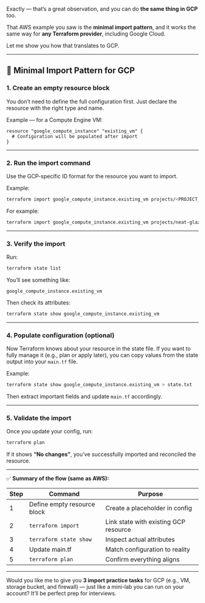 Exactly — that’s a great observation, and you can do **the same thing in GCP** too.

That AWS example you saw is the **minimal import pattern**, and it works the same way for **any Terraform provider**, including Google Cloud.

Let me show you how that translates to GCP.

---

## 🧩 Minimal Import Pattern for GCP

### **1. Create an empty resource block**

You don’t need to define the full configuration first.
Just declare the resource with the right type and name.

Example — for a Compute Engine VM:

```hcl
resource "google_compute_instance" "existing_vm" {
  # Configuration will be populated after import
}
```

---

### **2. Run the import command**

Use the GCP-specific ID format for the resource you want to import.

Example:

```bash
terraform import google_compute_instance.existing_vm projects/<PROJECT_ID>/zones/<ZONE>/instances/<INSTANCE_NAME>
```

For example:

```bash
terraform import google_compute_instance.existing_vm projects/neat-glazing-473202-f3/zones/us-central1-c/instances/gcp-import-demo
```

---

### **3. Verify the import**

Run:

```bash
terraform state list
```

You’ll see something like:

```
google_compute_instance.existing_vm
```

Then check its attributes:

```bash
terraform state show google_compute_instance.existing_vm
```

---

### **4. Populate configuration (optional)**

Now Terraform knows about your resource in the state file.
If you want to fully manage it (e.g., plan or apply later), you can copy values from the state output into your `main.tf` file.

Example:

```bash
terraform state show google_compute_instance.existing_vm > state.txt
```

Then extract important fields and update `main.tf` accordingly.

---

### **5. Validate the import**

Once you update your config, run:

```bash
terraform plan
```

If it shows **“No changes”**, you’ve successfully imported and reconciled the resource.

---

✅ **Summary of the flow (same as AWS):**

| Step | Command                     | Purpose                               |
| ---- | --------------------------- | ------------------------------------- |
| 1    | Define empty resource block | Create a placeholder in config        |
| 2    | `terraform import`          | Link state with existing GCP resource |
| 3    | `terraform state show`      | Inspect actual attributes             |
| 4    | Update main.tf              | Match configuration to reality        |
| 5    | `terraform plan`            | Confirm everything aligns             |

---

Would you like me to give you **3 import practice tasks** for GCP (e.g., VM, storage bucket, and firewall) — just like a mini-lab you can run on your account?
It’ll be perfect prep for interviews.
